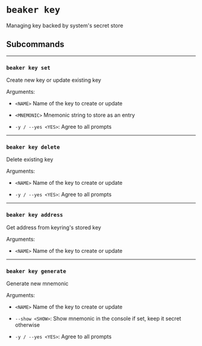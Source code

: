 # `beaker key`

Managing key backed by system's secret store

## Subcommands

---

### `beaker key set`

Create new key or update existing key

Arguments:

* `<NAME>` Name of the key to create or update

* `<MNEMONIC>` Mnemonic string to store as an entry

* `-y / --yes <YES>`: Agree to all prompts

---

### `beaker key delete`

Delete existing key

Arguments:

* `<NAME>` Name of the key to create or update

* `-y / --yes <YES>`: Agree to all prompts

---

### `beaker key address`

Get address from keyring's stored key

Arguments:

* `<NAME>` Name of the key to create or update

---

### `beaker key generate`

Generate new mnemonic

Arguments:

* `<NAME>` Name of the key to create or update

* `--show <SHOW>`: Show mnemonic in the console if set, keep it secret otherwise

* `-y / --yes <YES>`: Agree to all prompts